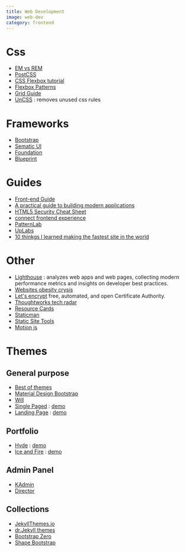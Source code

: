 ```yaml
---
title: Web Development
image: web-dev
category: frontend
---
```

# Css
- [EM vs REM](http://zellwk.com/blog/rem-vs-em/)
- [PostCSS](http://postcss.parts/)
- [CSS Flexbox tutorial](https://scotch.io/tutorials/a-visual-guide-to-css3-flexbox-properties)
- [Flexbox Patterns](http://www.flexboxpatterns.com/home)
- [Grid Guide](https://css-tricks.com/snippets/css/complete-guide-grid/)
- [UnCSS](https://github.com/giakki/uncss) : removes unused css rules

# Frameworks
- [Bootstrap](http://getbootstrap.com/)
- [Sematic UI](http://semantic-ui.com/)
- [Foundation](http://foundation.zurb.com/)
- [Blueprint](http://blueprintjs.com/)

# Guides
- [Front-end Guide](https://github.com/grab/front-end-guide)
- [A practical guide to building modern applications](https://formidable.com/open-source/playbook/)
- [HTML5 Security Cheat Sheet](https://www.owasp.org/index.php/HTML5_Security_Cheat_Sheet)
- [connect frontend experience](https://stripe.com/blog/connect-front-end-experience)
- [PatternLab](http://patternlab.io/)
- [UpLabs](http://www.uplabs.com/)
- [10 thinkgs I learned making the fastest site in the world](https://hackernoon.com/10-things-i-learned-making-the-fastest-site-in-the-world-18a0e1cdf4a7#.3n18ttwn8)

# Other
- [Lighthouse](https://github.com/GoogleChrome/lighthouse) : analyzes web apps and web pages, collecting modern performance metrics and insights on developer best practices.
- [Websites obesity crysis](http://idlewords.com/talks/website_obesity.htm)
- [Let's encrypt](https://letsencrypt.org/) free, automated, and open Certificate Authority.
- [Thoughtworks tech radar](https://www.thoughtworks.com/radar)
- [Resource Cards](https://resourcecards.com/)
- [Staticman](https://staticman.net/)
- [Static Site Tools](http://cloudcannon.com/tips/2014/12/12/the-ultimate-list-of-services-for-static-websites.html)
- [Motion js](https://github.com/legomushroom/mojs)

# Themes

## General purpose
- [Best of themes](https://www.bestofthemes.com/)
- [Material Design Bootstrap](http://mdbootstrap.com/)
- [Will](http://jekyllthemes.io/theme/40167614/will-jekyll-template)
- [Single Paged](https://github.com/t413/SinglePaged/) : [demo](http://t413.com/SinglePaged/)
- [Landing Page](http://jekyllthemes.io/theme/24792726/landing-page-theme) : [demo](http://shaneweng.com/landing-page-theme/)

## Portfolio
- [Hyde](https://github.com/poole/hyde) : [demo](http://hyde.getpoole.com/)
- [Ice and Fire](https://github.com/SpaceG/iceandfire) : [demo](http://lucasgatsas.ch/)

## Admin Panel
- [KAdmin](https://shapebootstrap.net/item/1524954-kadmin-free-responsive-admin-dashboard-template)
- [Director](http://www.bootstrapzero.com/bootstrap-template/director-responsive-admin)

## Collections
- [JekyllThemes.io](http://jekyllthemes.io/)
- [dr.Jekyll themes](https://drjekyllthemes.github.io/)
- [Bootstrap Zero](http://www.bootstrapzero.com/)
- [Shape Bootstrap](https://shapebootstrap.net/)
